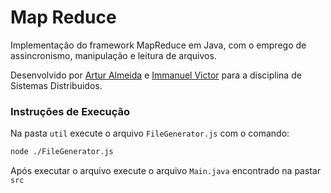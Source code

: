 # Map Reduce

Implementação do framework MapReduce em Java, com o emprego de assincronismo, manipulação e leitura de arquivos.

Desenvolvido por [Artur Almeida](https://github.com/ArtyrAlmeida) e [Immanuel Victor](https://github.com/Immanuel-Victor) para a disciplina de Sistemas Distribuidos.

### Instruções de Execução

Na pasta `util` execute o arquivo `FileGenerator.js` com o comando:

```bash
node ./FileGenerator.js
```
Após executar o arquivo execute o arquivo `Main.java` encontrado na pastar `src`